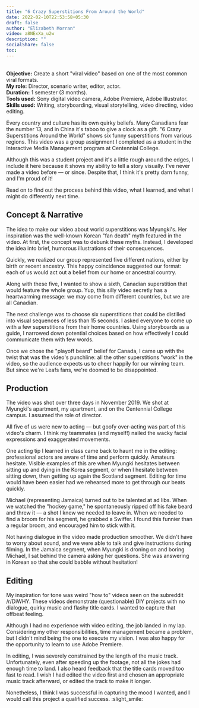 ```yaml
---
title: "6 Crazy Superstitions From Around the World"
date: 2022-02-10T22:53:58+05:30
draft: false
author: "Elizabeth Morran"
video: a8NExXa_u2w
description: ""
socialShare: false
toc: 
---
```

&nbsp;  
**Objective:** Create a short "viral video" based on one of the most common viral formats.  
**My role:** Director, scenario writer, editor, actor.  
**Duration:** 1 semester (3 months).  
**Tools used:** Sony digital video camera, Adobe Premiere, Adobe Illustrator.  
**Skills used:** Writing, storyboarding, visual storytelling, video directing, video editing.  

Every country and culture has its own quirky beliefs. Many Canadians fear the number 13, and in China it's taboo to give a clock as a gift. "6 Crazy Superstitions Around the World" shows six funny superstitions from various regions. This video was a group assignment I completed as a student in the Interactive Media Management program at Centennial College.

Although this was a student project and it's a little rough around the edges, I include it here because it shows my ability to tell a story visually. I've never made a video before &mdash; or since. Despite that, I think it's pretty darn funny, and I'm proud of it!

Read on to find out the process behind this video, what I learned, and what I might do differently next time. 

## Concept & Narrative

The idea to make our video about world superstitions was Myungki's. Her inspiration was the well-known Korean "fan death" myth featured in the video. At first, the concept was to debunk these myths. Instead, I developed the idea into brief, humorous illustrations of their consequences.

Quickly, we realized our group represented five different nations, either by birth or recent ancestry. This happy coincidence suggested our format: each of us would act out a belief from our home or ancestral country.

Along with these five, I wanted to show a sixth, Canadian superstition that would feature the whole group. Yup, this silly video secretly has a heartwarming message: we may come from different countries, but we are all Canadian.

The next challenge was to choose six superstitions that could be distilled into visual sequences of less than 15 seconds. I asked everyone to come up with a few superstitions from their home countries. Using storyboards as a guide, I narrowed down potential choices based on how effectively I could communicate them with few words.

Once we chose the "playoff beard" belief for Canada, I came up with the twist that was the video's punchline: all the other superstitions "work" in the video, so the audience expects us to cheer happily for our winning team. But since we're Leafs fans, we're doomed to be disappointed.

## Production

The video was shot over three days in November 2019. We shot at Myungki's apartment, my apartment, and on the Centennial College campus. I assumed the role of director.

All five of us were new to acting &mdash; but goofy over-acting was part of this video's charm. I think my teammates (and myself!) nailed the wacky facial expressions and exaggerated movements.

One acting tip I learned in class came back to haunt me in the editing: professional actors are aware of time and perform quickly. Amateurs hesitate. Visible examples of this are when Myungki hesitates between sitting up and dying in the Korea segment, or when I hesitate between sitting down, then getting up again the Scotland segment. Editing for time would have been easier had we rehearsed more to get through our beats quickly.

Michael (representing Jamaica) turned out to be talented at ad libs. When we watched the "hockey game," he spontaneously ripped off his fake beard and threw it &mdash; a shot I knew we needed to leave in. When we needed to find a broom for his segment, he grabbed a Swiffer. I found this funnier than a regular broom, and encouraged him to stick with it.

Not having dialogue in the video made production smoother. We didn't have to worry about sound, and we were able to talk and give instructions during filming. In the Jamaica segment, when Myungki is droning on and boring Michael, I sat behind the camera asking her questions. She was answering in Korean so that she could babble without hesitation!

## Editing

My inspiration for tone was weird "how to" videos seen on the subreddit /r/DiWHY. These videos demonstrate (questionable) DIY projects with no dialogue, quirky music and flashy title cards. I wanted to capture that offbeat feeling. 

Although I had no experience with video editing, the job landed in my lap. Considering my other responsibilities, time management became a problem, but I didn't mind being the one to execute my vision. I was also happy for the opportunity to learn to use Adobe Premiere.

In editing, I was severely constrained by the length of the music track. Unfortunately, even after speeding up the footage, not all the jokes had enough time to land. I also heard feedback that the title cards moved too fast to read. I wish I had edited the video first and chosen an appropriate music track afterward, or edited the track to make it longer.

Nonetheless, I think I was successful in capturing the mood I wanted, and I would call this project a qualified success. :slight_smile: